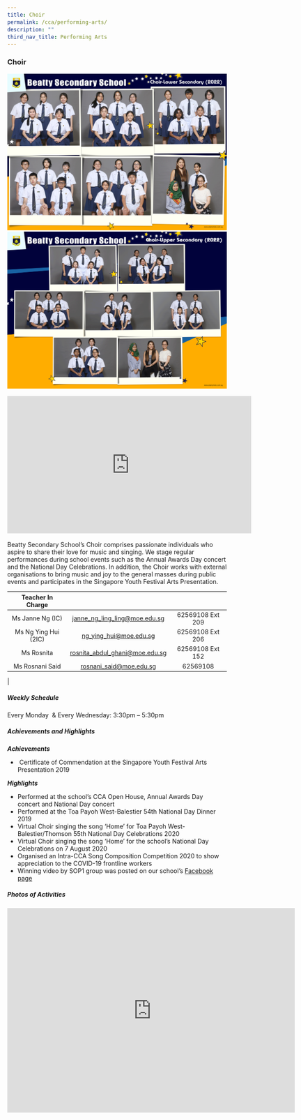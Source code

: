 ```yaml
---
title: Choir
permalink: /cca/performing-arts/
description: ""
third_nav_title: Performing Arts
---
```

### **Choir**
![Choir Lower Sec](/images/CCA%202022/choir-lower-secondary.png)
<br>
![Choir Upper Sec](/images/CCA%202022/choir-upper-secondary.png)

<iframe width="560" height="315" src="https://www.youtube.com/embed/ERPyIJEf3H0" title="Beatty Secondary School - Choir" frameborder="0" allow="accelerometer; autoplay; clipboard-write; encrypted-media; gyroscope; picture-in-picture" allowfullscreen></iframe>

Beatty Secondary School’s Choir comprises passionate individuals who aspire to share their love for music and singing. We stage regular performances during school events such as the Annual Awards Day concert and the National Day Celebrations. In addition, the Choir works with external organisations to bring music and joy to the general masses during public events and participates in the Singapore Youth Festival Arts Presentation.

| Teacher In Charge |  |  |
|:---:|:---:|:---:|
| Ms Janne Ng (IC) | [janne_ng_ling_ling@moe.edu.sg](mailto:janne_ng_ling_ling@moe.edu.sg) | 62569108 Ext 209 |
| Ms Ng Ying Hui (2IC) | [ng_ying_hui@moe.edu.sg](mailto:ng_ying_hui@moe.edu.sg) | 62569108 Ext 206 |
| Ms Rosnita | [rosnita_abdul_ghani@moe.edu.sg](mailto:rosnita_abdul_ghani@moe.edu.sg) | 62569108 Ext 152 |
| Ms Rosnani Said | [rosnani_said@moe.edu.sg](mailto:rosnani_said@moe.edu.sg) | 62569108 |
|

##### **Weekly Schedule**
Every Monday&nbsp; &amp; Every Wednesday: 3:30pm – 5:30pm

##### **Achievements and Highlights**
**_Achievements_**
*   &nbsp;Certificate of Commendation at the Singapore Youth Festival Arts Presentation 2019

**_Highlights_**
*   Performed at the school’s CCA Open House, Annual Awards Day concert and National Day concert
*   Performed at the Toa Payoh West-Balestier 54th&nbsp;National Day Dinner 2019
*   Virtual Choir singing the song ‘Home’ for Toa Payoh West-Balestier/Thomson 55th National Day Celebrations 2020
*   Virtual Choir singing the song ‘Home’ for the school’s National Day Celebrations on 7 August 2020
*   Organised an Intra-CCA Song Composition Competition 2020 to show appreciation to the COVID-19 frontline workers
*   Winning video by SOP1 group was posted on our school’s&nbsp;[Facebook page](https://www.facebook.com/336733456925160/posts/693195541278948/?vh=e&amp;extid=d265VjxLT99tSUQf&amp;d=n)

##### **Photos of Activities**
<iframe allowfullscreen="true" height="469" width="660" frameborder="0" src="https://docs.google.com/presentation/d/e/2PACX-1vRy_3YqhMg9PMoXyweIWh_Emy_lajJMUnfBwN01W7fjrPPpj25X-9O5QBcxFdUb4sQbT7UH6Wa5NIvj/embed?start=false&amp;loop=false&amp;delayms=3000"></iframe>